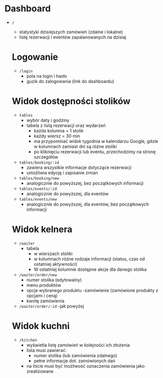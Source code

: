 # Dashboard

- `/`
  - statystyki dzisiejszych zamówień (zdalne i lokalne)
  - listę rezerwacji i eventów zapalanowanych na dzisiaj

  # Logowanie

  - `/login`
    - pola na login i hasło
    - guzik do zalogowania (link do dashboardu)

  # Widok dostępności stolików

  - `tables`
    - wybór daty i godziny
    - tabela z listą rezerwacji oraz wydarzeń
      - każda kolumna = 1 stolik
      - każdy wiersz = 30 min
      - ma przypominać widok tygodnia w kalendarzu Google, gdzie w kolumnach zamiast dni są różne stoliki
      - po kliknięciu rezerwacji lub eventu, przechodzimy na stronę szczegółów
  - `tables/booking/:id`
    - zawiera wszystkie informacje dotyczące rezerwacji
    - umożliwia edycję i zapisanie zmian
  - `tables/booking/new`
    - analogicznie do powyższej, bez początkowych informacji
  - `tables/events/:id`
    - analogicznie do powyższej, dla eventów
  - `tables/events/new`
    - analogicznie do powyższej, dla eventów, bez początkowych informacji

  # Widok kelnera

  - `/waiter`
    - tabela
      - w wierszach stoliki
      - w kolumnach różne rodzaje informacji (status, czas od ostatniej aktywności)
      - W ostatniej kolumnie dostępne akcje dla danego stolika
  - `/waiter/order/new`
    - numer stolika (edytowalny)
    - menu produktów
    - opcje wybranego produktu
    -zamówienie (zamówione produkty z opcjami i ceną)
    - kwotę zamówienia
  - `/waiter/order/:id`
    -jak powyżej

  # Widok kuchni

  - `/kitchen`
    - wyświetla listę zamówień w kolejności ich złożenia
    - lista musi zawierać:
      - numer stolika (lub zamówienia zdalnego)
      - pełne informacje dot. zamówionych dań
    - na liście musi być możliwość oznaczenia zamówienia jako zrealizowane
